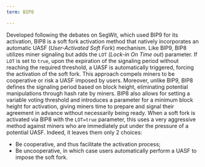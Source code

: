 ```yaml
---
term: BIP8

---
```

Developed following the debates on SegWit, which used BIP9 for its activation, BIP8 is a soft fork activation method that natively incorporates an automatic UASF (*User-Activated Soft Fork*) mechanism. Like BIP9, BIP8 utilizes miner signaling but adds the `LOT` (*Lock-in On Time out*) parameter. If `LOT` is set to `true`, upon the expiration of the signaling period without reaching the required threshold, a UASF is automatically triggered, forcing the activation of the soft fork. This approach compels miners to be cooperative or risk a UASF imposed by users. Moreover, unlike BIP9, BIP8 defines the signaling period based on block height, eliminating potential manipulations through hash rate by miners. BIP8 also allows for setting a variable voting threshold and introduces a parameter for a minimum block height for activation, giving miners time to prepare and signal their agreement in advance without necessarily being ready. When a soft fork is activated via BIP8 with the `LOT=true` parameter, this uses a very aggressive method against miners who are immediately put under the pressure of a potential UASF. Indeed, it leaves them only 2 choices:


- Be cooperative, and thus facilitate the activation process;
- Be uncooperative, in which case users automatically perform a UASF to impose the soft fork.